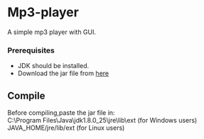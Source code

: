 # Mp3-player
A simple mp3 player with GUI.

### Prerequisites
- JDK should be installed.
- Download the jar file from [here](http://www.javazoom.net/javalayer/sources.html)

## Compile
Before compiling,paste the jar file in:<br />
C:\Program Files\Java\jdk1.8.0_25\jre\lib\ext (for Windows users)<br />
JAVA_HOME/jre/lib/ext (for Linux users)
